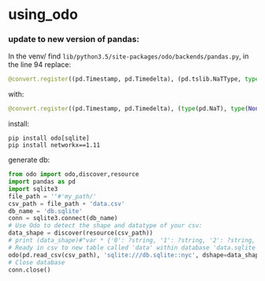 # using_odo


### update to new version of pandas:
In the venv/ find `lib/python3.5/site-packages/odo/backends/pandas.py`, in the line 94 replace:
```python
@convert.register((pd.Timestamp, pd.Timedelta), (pd.tslib.NaTType, type(None)))
```
with:
```python
@convert.register((pd.Timestamp, pd.Timedelta), (type(pd.NaT), type(None)))
```

install:
```
pip install odo[sqlite]
pip install networkx==1.11
```

generate db:
```python
from odo import odo,discover,resource
import pandas as pd 
import sqlite3
file_path = ''#'my_path/'
csv_path = file_path + 'data.csv'
db_name = 'db.sqlite'
conn = sqlite3.connect(db_name)
# Use Odo to detect the shape and datatype of your csv:
data_shape = discover(resource(csv_path))
# print (data_shape)#"var * {'0': ?string, '1': ?string, '2': ?string, '3': ?string, '4': ?string}"
# Ready in csv to new table called 'data' within database 'data.sqlite' with table named 'nyc'
odo(pd.read_csv(csv_path), 'sqlite:///db.sqlite::nyc', dshape=data_shape)#"var * {'0': ?string, '1': ?string, '2': ?string, '3': ?string, '4': ?string}")
# Close database
conn.close()
```

